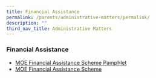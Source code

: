 ```yaml
---
title: Financial Assistance
permalink: /parents/administrative-matters/permalink/
description: ""
third_nav_title: Administrative Matters
---
```

### Financial Assistance

* [MOE Financial Assistance Scheme Pamphlet](https://www.moe.gov.sg/financial-matters/financial-assistance)
* [MOE Financial Assistance Scheme](/files/Financial%20Assistance/MOE%20FAS%20Application%20Form%20Sep%202022.pdf)